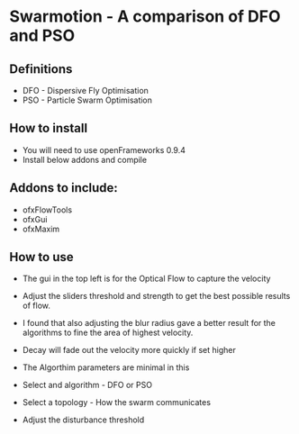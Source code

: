 # Swarmotion - A comparison of DFO and PSO

## Definitions
- DFO - Dispersive Fly Optimisation
- PSO - Particle Swarm Optimisation

## How to install
- You will need to use openFrameworks 0.9.4
- Install below addons and compile

## Addons to include:
- ofxFlowTools
- ofxGui
- ofxMaxim

## How to use
- The gui in the top left is for the Optical Flow to capture the 
velocity
- Adjust the sliders threshold and strength to 
get the best possible results of flow.
- I found that also adjusting the blur radius 
gave a better result for the algorithms to fine 
the area of highest velocity.
- Decay will fade out the velocity more quickly 
if set higher

- The Algorthim parameters are minimal in this
- Select and algorithm - DFO or PSO
- Select a topology - How the swarm communicates
- Adjust the disturbance threshold 
